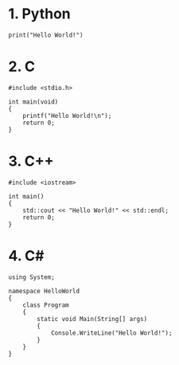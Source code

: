 # 1. Python
```
print("Hello World!")
```

# 2. C
```
#include <stdio.h>

int main(void)
{
    printf("Hello World!\n");
    return 0;
}
```

# 3. C++
```
#include <iostream>

int main()
{
    std::cout << "Hello World!" << std::endl;
    return 0;
}
```

# 4. C#
```
using System;

namespace HelloWorld
{
    class Program
    {
        static void Main(String[] args)
        {
            Console.WriteLine("Hello World!");
        }
    }
}
```
